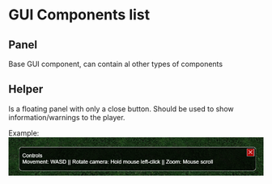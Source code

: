 # GUI Components list

## Panel

Base GUI component, can contain al other types of components

## Helper

Is a floating panel with only a close button. Should be used to show information/warnings to the player.

Example:
![Helper example](./images/helper-example.png)
